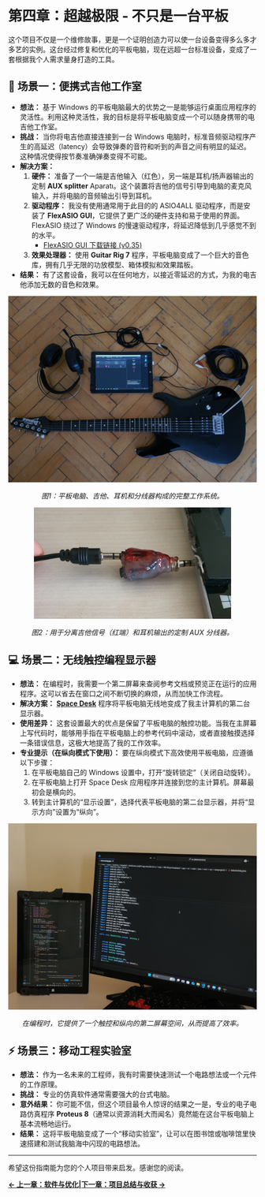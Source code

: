 # 第四章：超越极限 - 不只是一台平板


这个项目不仅是一个维修故事，更是一个证明创造力可以使一台设备变得多么多才多艺的实例。这台经过修复和优化的平板电脑，现在远超一台标准设备，变成了一套根据我个人需求量身打造的工具。

## 🎸 场景一：便携式吉他工作室

*   **想法：** 基于 Windows 的平板电脑最大的优势之一是能够运行桌面应用程序的灵活性。利用这种灵活性，我的目标是将平板电脑变成一个可以随身携带的电吉他工作室。
*   **挑战：** 当你将电吉他直接连接到一台 Windows 电脑时，标准音频驱动程序产生的高延迟（latency）会导致弹奏的音符和听到的声音之间有明显的延迟。这种情况使得按节奏准确弹奏变得不可能。
*   **解决方案：**
    1.  **硬件：** 准备了一个一端是吉他输入（红色），另一端是耳机/扬声器输出的定制 **AUX splitter** Aparatı。这个装置将吉他的信号引导到电脑的麦克风输入，并将电脑的音频输出引导到耳机。
    2.  **驱动程序：** 我没有使用通常用于此目的的 ASIO4ALL 驱动程序，而是安装了 **FlexASIO GUI**，它提供了更广泛的硬件支持和易于使用的界面。FlexASIO 绕过了 Windows 的慢速驱动程序，将延迟降低到几乎感觉不到的水平。
        *   [FlexASIO GUI 下载链接 (v0.35)](https://github.com/flipswitchingmonkey/FlexASIO_GUI/releases/download/v0.35/FlexASIO.GUIInstaller_0.35.exe)
    3.  **效果处理器：** 使用 **Guitar Rig 7** 程序，平板电脑变成了一个巨大的音色库，拥有几乎无限的功放模型、箱体模拟和效果踏板。
*   **结果：** 有了这套设备，我可以在任何地方，以接近零延迟的方式，为我的电吉他添加无数的音色和效果。

<p align="center">
  <img src="../../assets/images/guitar_and_tablet_setup_birdview_photo.jpg" width="750">
</p>
<p align="center">
  <i>图1：平板电脑、吉他、耳机和分线器构成的完整工作系统。</i>
</p>

<p align="center">
  <img src="../../assets/images/aux_splitter_gitar_and_speaker.jpg" width="400">
</p>
<p align="center">
  <i>图2：用于分离吉他信号（红端）和耳机输出的定制 AUX 分线器。</i>
</p>


## 💻 场景二：无线触控编程显示器

*   **想法：** 在编程时，我需要一个第二屏幕来查阅参考文档或预览正在运行的应用程序。这可以省去在窗口之间不断切换的麻烦，从而加快工作流程。
*   **解决方案：** **[Space Desk](https://www.spacedesk.net/)** 程序将平板电脑无线地变成了我主计算机的第二台显示器。
*   **使用差异：** 这套设置最大的优点是保留了平板电脑的触控功能。当我在主屏幕上写代码时，能够用手指在平板电脑上的参考代码中滚动，或者直接触摸选择一条错误信息，这极大地提高了我的工作效率。
*   **专业提示（在纵向模式下使用）：** 要在纵向模式下高效使用平板电脑，应遵循以下步骤：
    1.  在平板电脑自己的 Windows 设置中，打开“旋转锁定”（关闭自动旋转）。
    2.  在平板电脑上打开 Space Desk 应用程序并连接到您的主计算机。屏幕最初会是横向的。
    3.  转到主计算机的“显示设置”，选择代表平板电脑的第二台显示器，并将“显示方向”设置为“纵向”。

<p align="center">
  <img src="../../assets/images/tablet_as_a_second_monitor.jpg" width="700">
</p>
<p align="center">
  <i>在编程时，它提供了一个触控和纵向的第二屏幕空间，从而提高了效率。</i>
</p>

## ⚡ 场景三：移动工程实验室

*   **想法：** 作为一名未来的工程师，我有时需要快速测试一个电路想法或一个元件的工作原理。
*   **挑战：** 专业的仿真软件通常需要强大的台式电脑。
*   **意外结果：** 你可能不信，但这个项目最令人惊讶的结果之一是，专业的电子电路仿真程序 **Proteus 8**（通常以资源消耗大而闻名）竟然能在这台平板电脑上基本流畅地运行。
*   **结果：** 这将平板电脑变成了一个“移动实验室”，让可以在图书馆或咖啡馆里快速搭建和测试我脑海中闪现的电路想法。

---
希望这份指南能为您的个人项目带来启发。感谢您的阅读。

 **[← 上一章：软件与优化](./3_软件与优化.md)|[下一章：项目总结与收获 →](./5_项目总结与收获.md)**